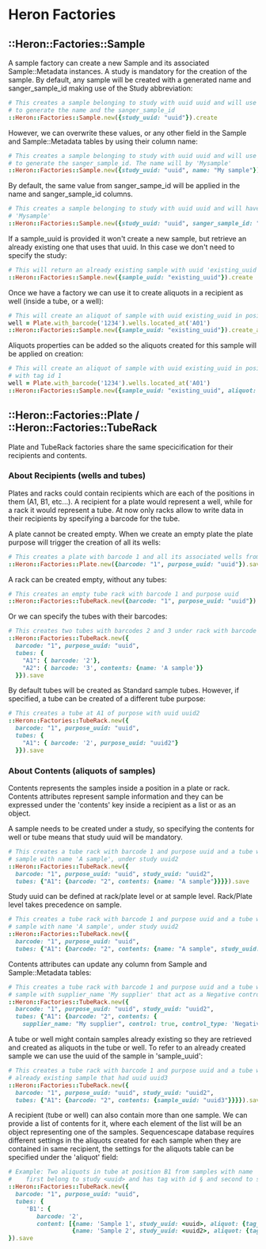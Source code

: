 # Heron Factories

## ::Heron::Factories::Sample

A sample factory can create a new Sample and its associated Sample::Metadata instances. 
A study is mandatory for the creation of the sample.
By default, any sample will be created with a generated name and sanger_sample_id making use 
of the Study abbreviation:

```ruby
# This creates a sample belonging to study with uuid uuid and will use the study abbreviation
# to generate the name and the sanger_sample_id
::Heron::Factories::Sample.new({study_uuid: "uuid"}).create
```

However, we can overwrite these values, or any other field in the Sample and Sample::Metadata
tables by using their column name:

```ruby
# This creates a sample belonging to study with uuid uuid and will use the study abbreviation
# to generate the sanger_sample_id. The name will by 'Mysample'
::Heron::Factories::Sample.new({study_uuid: "uuid", name: "My sample"}).create
```

By default, the same value from sanger_sampe_id will be applied in the name and sanger_sample_id
columns.

```ruby
# This creates a sample belonging to study with uuid uuid and will have name and sanger_sample_id as
# 'Mysample'
::Heron::Factories::Sample.new({study_uuid: "uuid", sanger_sample_id: "Mysample"}).create
```

If a sample_uuid is provided it won't create a new sample, but retrieve an already existing
one that uses that uuid. In this case we don't need to specify the study:

```ruby
# This will return an already existing sample with uuid 'existing_uuid'
::Heron::Factories::Sample.new({sample_uuid: "existing_uuid"}).create
```

Once we have a factory we can use it to create aliquots in a recipient as well (inside a tube, or a well):

```ruby
# This will create an aliquot of sample with uuid existing_uuid in position A01 of plate with barcode 1234
well = Plate.with_barcode('1234').wells.located_at('A01')
::Heron::Factories::Sample.new({sample_uuid: "existing_uuid"}).create_aliquot_at(well)
```

Aliquots properties can be added so the aliquots created for this sample will be applied on creation:

```ruby
# This will create an aliquot of sample with uuid existing_uuid in position A01 of plate with barcode 1234
# with tag id 1
well = Plate.with_barcode('1234').wells.located_at('A01')
::Heron::Factories::Sample.new({sample_uuid: "existing_uuid", aliquot: {tag_id: 1}}).create_aliquot_at(well)
```


## ::Heron::Factories::Plate / ::Heron::Factories::TubeRack

Plate and TubeRack factories share the same specicification for their recipients and contents.

### About Recipients (wells and tubes)

Plates and racks could contain recipients which are each of the positions in them (A1, B1, etc...).
A recipient for a plate would represent a well, while for a rack it would represent a tube. 
At now only racks allow to write data in their recipients by specifying a barcode for the tube.

A plate cannot be created empty. When we create an empty plate the plate purpose will trigger
the creation of all its wells:

```ruby
# This creates a plate with barcode 1 and all its associated wells from purpose with uuid uuid
::Heron::Factories::Plate.new({barcode: "1", purpose_uuid: "uuid"}).save
```

A rack can be created empty, without any tubes:

```ruby
# This creates an empty tube rack with barcode 1 and purpose uuid
::Heron::Factories::TubeRack.new({barcode: "1", purpose_uuid: "uuid"}).save
```

Or we can specify the tubes with their barcodes:

```ruby
# This creates two tubes with barcodes 2 and 3 under rack with barcode 1
::Heron::Factories::TubeRack.new({
  barcode: "1", purpose_uuid: "uuid",
  tubes: {
    "A1": { barcode: '2'},
    "A2": { barcode: '3', contents: {name: 'A sample'}}
  }}).save
```

By default tubes will be created as Standard sample tubes. However, if specified, a tube can be created
of a different tube purpose:

```ruby
# This creates a tube at A1 of purpose with uuid uuid2
::Heron::Factories::TubeRack.new({
  barcode: "1", purpose_uuid: "uuid",
  tubes: {
    "A1": { barcode: '2', purpose_uuid: "uuid2"}
  }}).save
```
### About Contents (aliquots of samples)

Contents represents the samples inside a position in a plate or rack. Contents attributes represent
sample information and they can be expressed under the 'contents' key inside a recipient as a list
or as an object.

A sample needs to be created under a study, so specifying the contents for well or tube means that 
study uuid will be mandatory.

```ruby
# This creates a tube rack with barcode 1 and purpose uuid and a tube with barcode 2 that contains a
# sample with name 'A sample', under study uuid2
::Heron::Factories::TubeRack.new({
  barcode: "1", purpose_uuid: "uuid", study_uuid: "uuid2", 
  tubes: {"A1": {barcode: "2", contents: {name: "A sample"}}}}).save
```

Study uuid can be defined at rack/plate level or at sample level. Rack/Plate level takes precedence on sample.

```ruby
# This creates a tube rack with barcode 1 and purpose uuid and a tube with barcode 2 that contains a
# sample with name 'A sample', under study uuid2
::Heron::Factories::TubeRack.new({
  barcode: "1", purpose_uuid: "uuid", 
  tubes: {"A1": {barcode: "2", contents: {name: "A sample", study_uuid: "uuid2"}}}}).save
```

Contents attributes can update any column from Sample and Sample::Metadata tables:

```ruby
# This creates a tube rack with barcode 1 and purpose uuid and a tube with barcode 2 that contains a
# sample with supplier_name 'My supplier' that act as a Negative control.
::Heron::Factories::TubeRack.new({
  barcode: "1", purpose_uuid: "uuid", study_uuid: "uuid2", 
  tubes: {"A1": {barcode: "2", contents: {
    supplier_name: "My supplier", control: true, control_type: 'Negative'}}}}).save
```

A tube or well might contain samples already existing so they are retrieved and created as aliquots in the 
tube or well. To refer to an already created sample we can use the uuid of the sample in 'sample_uuid':

```ruby
# This creates a tube rack with barcode 1 and purpose uuid and a tube with barcode 2 that contains an
# already existing sample that had uuid uuid3
::Heron::Factories::TubeRack.new({
  barcode: "1", purpose_uuid: "uuid", study_uuid: "uuid2", 
  tubes: {"A1": {barcode: "2", contents: {sample_uuid: "uuid3"}}}}).save
```

A recipient (tube or well) can also contain more than one sample. We can provide a list of contents for
it, where each element of the list will be an object representing one of the samples. Sequencescape
database requires different settings in the aliquots created for each sample when they are contained in
same recipient, the settings for the aliquots table can be specified under the 'aliquot' field:

```ruby
# Example: Two aliquots in tube at position B1 from samples with name 'Sample 1' and 'Sample 2'
#    first belong to study <uuid> and has tag with id § and second to study <uuid2> and tag id 2.
::Heron::Factories::TubeRack.new({
  barcode: "1", purpose_uuid: "uuid", 
  tubes: {
     'B1': {
        barcode: '2', 
        content: [{name: 'Sample 1', study_uuid: <uuid>, aliquot: {tag_id: 1}}, 
                  {name: 'Sample 2', study_uuid: <uuid2>, aliquot: {tag_id: 2}}] } }
}).save
```